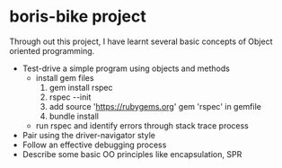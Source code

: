 # boris-bike project

Through out this project, I have learnt several basic concepts of Object oriented programming.  
 - Test-drive a simple program using objects and methods
   * install gem files
      1) gem install rspec
      2) rspec --init
      3) add 
         source 'https://rubygems.org'
         gem 'rspec'
         in gemfile
      4) bundle install
   * run rspec and identify errors through stack trace process
 - Pair using the driver-navigator style
 - Follow an effective debugging process
 - Describe some basic OO principles like encapsulation, SPR
